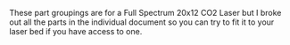 These part groupings are for a Full Spectrum 20x12 CO2 Laser but I broke out all the parts in the individual document so you can try to fit it to your laser bed if you have access to one.
